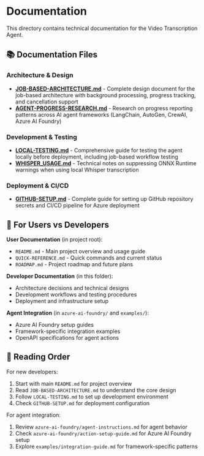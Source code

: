 # Documentation

This directory contains technical documentation for the Video Transcription Agent.

## 📚 Documentation Files

### Architecture & Design
- **[JOB-BASED-ARCHITECTURE.md](JOB-BASED-ARCHITECTURE.md)** - Complete design document for the job-based architecture with background processing, progress tracking, and cancellation support
- **[AGENT-PROGRESS-RESEARCH.md](AGENT-PROGRESS-RESEARCH.md)** - Research on progress reporting patterns across AI agent frameworks (LangChain, AutoGen, CrewAI, Azure AI Foundry)

### Development & Testing
- **[LOCAL-TESTING.md](LOCAL-TESTING.md)** - Comprehensive guide for testing the agent locally before deployment, including job-based workflow testing
- **[WHISPER_USAGE.md](WHISPER_USAGE.md)** - Technical notes on suppressing ONNX Runtime warnings when using local Whisper transcription

### Deployment & CI/CD
- **[GITHUB-SETUP.md](GITHUB-SETUP.md)** - Complete guide for setting up GitHub repository secrets and CI/CD pipeline for Azure deployment

## 🎯 For Users vs Developers

**User Documentation** (in project root):
- `README.md` - Main project overview and usage guide
- `QUICK-REFERENCE.md` - Quick commands and current status
- `ROADMAP.md` - Project roadmap and future plans

**Developer Documentation** (in this folder):
- Architecture decisions and technical designs
- Development workflows and testing procedures
- Deployment and infrastructure setup

**Agent Integration** (in `azure-ai-foundry/` and `examples/`):
- Azure AI Foundry setup guides
- Framework-specific integration examples
- OpenAPI specifications for agent actions

## 📖 Reading Order

For new developers:
1. Start with main `README.md` for project overview
2. Read `JOB-BASED-ARCHITECTURE.md` to understand the core design
3. Follow `LOCAL-TESTING.md` to set up development environment
4. Check `GITHUB-SETUP.md` for deployment configuration

For agent integration:
1. Review `azure-ai-foundry/agent-instructions.md` for agent behavior
2. Check `azure-ai-foundry/action-setup-guide.md` for Azure AI Foundry setup
3. Explore `examples/integration-guide.md` for framework-specific patterns
